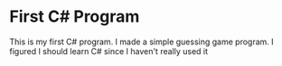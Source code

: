 # First C# Program
This is my first C# program. I made a simple guessing game program. I figured I should learn C# since I haven't really used it